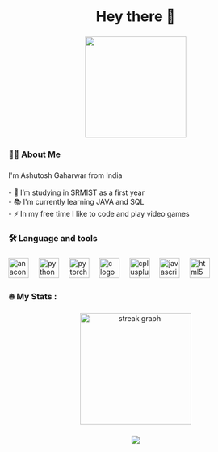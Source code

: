 <h1 align="center">Hey there 👋</h1>

###

<div align="center">
  <img height="200" src="https://imgs.search.brave.com/4Y5rd2Tpf-xtNKOCF8oPGIhkHQkoV5Q9Vva23Nei8H4/rs:fit:860:0:0/g:ce/aHR0cHM6Ly9tZWRp/YTEuZ2lwaHkuY29t/L21lZGlhL1dzNlQ1/UE43d0h2M2NZOHh5/OC8yMDAuZ2lmP2Np/ZD03OTBiNzYxMTk5/YTYzZjRtcnVnajNm/bmFpeWN4dzJzbnV6/aHRsODNma2gybXJt/cWcmZXA9djFfZ2lm/c19zZWFyY2gmcmlk/PTIwMC5naWYmY3Q9/Zw.gif"  />
</div>

###

<h3 align="left">👩‍💻  About Me</h3>

###

<p align="left">I'm Ashutosh Gaharwar from India<br><br>- 🔭 I’m studying in SRMIST as a first year<br>- 📚 I'm currently learning JAVA and SQL<br>- ⚡ In my free time I like to code and play video games</p>

###

<h3 align="left">🛠 Language and tools</h3>

###

<div align="left">
  <img src="https://cdn.jsdelivr.net/gh/devicons/devicon/icons/anaconda/anaconda-original.svg" height="40" alt="anaconda logo"  />
  <img width="12" />
  <img src="https://cdn.jsdelivr.net/gh/devicons/devicon/icons/python/python-original.svg" height="40" alt="python logo"  />
  <img width="12" />
  <img src="https://cdn.jsdelivr.net/gh/devicons/devicon/icons/pytorch/pytorch-original.svg" height="40" alt="pytorch logo"  />
  <img width="12" />
  <img src="https://cdn.jsdelivr.net/gh/devicons/devicon/icons/c/c-original.svg" height="40" alt="c logo"  />
  <img width="12" />
  <img src="https://cdn.jsdelivr.net/gh/devicons/devicon/icons/cplusplus/cplusplus-original.svg" height="40" alt="cplusplus logo"  />
  <img width="12" />
  <img src="https://cdn.jsdelivr.net/gh/devicons/devicon/icons/javascript/javascript-original.svg" height="40" alt="javascript logo"  />
  <img width="12" />
  <img src="https://cdn.jsdelivr.net/gh/devicons/devicon/icons/html5/html5-original.svg" height="40" alt="html5 logo"  />
</div>

###

<h3 align="left">🔥   My Stats :</h3>

###

<div align="center">
  <img src="https://streak-stats.demolab.com?user=anonymous-2005&locale=en&mode=daily&theme=dark&hide_border=false&border_radius=5&order=3" height="220" alt="streak graph"  />
</div>

###

<div align="center">
  <img src="https://visitor-badge.laobi.icu/badge?page_id=anonymous-2005.anonymous-2005&"  />
</div>

###
